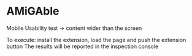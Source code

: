 # AMiGAble
Mobile Usability test -> content wider than the screen

To execute: install the extension, load the page and push the extension button
The results will be reported in the inspection console
